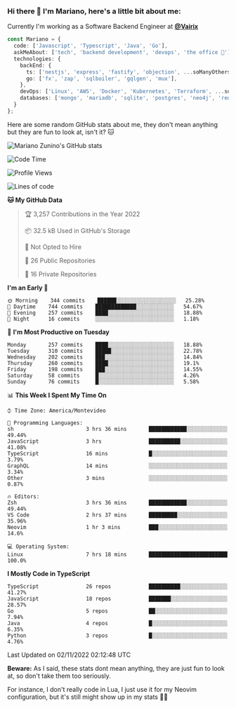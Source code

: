 ### Hi there 👋 I'm Mariano, here's a little bit about me:

Currently I'm working as a Software Backend Engineer at [**@Vairix**](https://vairix.com)

```ts
const Mariano = {
  code: ['Javascript', 'Typescript', 'Java', 'Go'],
  askMeAbout: ['tech', 'backend development', 'devops', 'the office 💼'],
  technologies: {
    backEnd: {
      ts: ['nestjs', 'express', 'fastify', 'objection', ...soManyOthersFrameworks],
      go: ['fx', 'zap', 'sqlboiler', 'gqlgen', 'mux'],
    },
    devOps: ['Linux', 'AWS', 'Docker', 'Kubernetes', 'Terraform', ...soManyOthersTools],
    databases: ['mongo', 'mariadb', 'sqlite', 'postgres', 'neo4j', 'redis'],
  }
};
```

Here are some random GitHub stats about me, they don't mean anything but they are fun to look at, isn't it? 🐱

![Mariano Zunino's GitHub stats](https://github-readme-stats.vercel.app/api?username=marianozunino&count_private=true&show_icons=true&theme=radical)

<!--START_SECTION:waka-->
![Code Time](http://img.shields.io/badge/Code%20Time-284%20hrs%2043%20mins-blue)

![Profile Views](http://img.shields.io/badge/Profile%20Views-1-blue)

![Lines of code](https://img.shields.io/badge/From%20Hello%20World%20I%27ve%20Written-358%20Thousand%20lines%20of%20code-blue)

**🐱 My GitHub Data** 

> 🏆 3,257 Contributions in the Year 2022
 > 
> 📦 32.5 kB Used in GitHub's Storage 
 > 
> 🚫 Not Opted to Hire
 > 
> 📜 26 Public Repositories 
 > 
> 🔑 16 Private Repositories  
 > 
**I'm an Early 🐤** 

```text
🌞 Morning    344 commits    ██████░░░░░░░░░░░░░░░░░░░   25.28% 
🌆 Daytime    744 commits    █████████████░░░░░░░░░░░░   54.67% 
🌃 Evening    257 commits    ████░░░░░░░░░░░░░░░░░░░░░   18.88% 
🌙 Night      16 commits     ░░░░░░░░░░░░░░░░░░░░░░░░░   1.18%

```
📅 **I'm Most Productive on Tuesday** 

```text
Monday       257 commits    ████░░░░░░░░░░░░░░░░░░░░░   18.88% 
Tuesday      310 commits    █████░░░░░░░░░░░░░░░░░░░░   22.78% 
Wednesday    202 commits    ███░░░░░░░░░░░░░░░░░░░░░░   14.84% 
Thursday     260 commits    ████░░░░░░░░░░░░░░░░░░░░░   19.1% 
Friday       198 commits    ███░░░░░░░░░░░░░░░░░░░░░░   14.55% 
Saturday     58 commits     █░░░░░░░░░░░░░░░░░░░░░░░░   4.26% 
Sunday       76 commits     █░░░░░░░░░░░░░░░░░░░░░░░░   5.58%

```


📊 **This Week I Spent My Time On** 

```text
⌚︎ Time Zone: America/Montevideo

💬 Programming Languages: 
sh                       3 hrs 36 mins       ████████████░░░░░░░░░░░░░   49.44% 
JavaScript               3 hrs               ██████████░░░░░░░░░░░░░░░   41.08% 
TypeScript               16 mins             █░░░░░░░░░░░░░░░░░░░░░░░░   3.79% 
GraphQL                  14 mins             ░░░░░░░░░░░░░░░░░░░░░░░░░   3.34% 
Other                    3 mins              ░░░░░░░░░░░░░░░░░░░░░░░░░   0.87%

🔥 Editors: 
Zsh                      3 hrs 36 mins       ████████████░░░░░░░░░░░░░   49.44% 
VS Code                  2 hrs 37 mins       █████████░░░░░░░░░░░░░░░░   35.96% 
Neovim                   1 hr 3 mins         ███░░░░░░░░░░░░░░░░░░░░░░   14.6%

💻 Operating System: 
Linux                    7 hrs 18 mins       █████████████████████████   100.0%

```

**I Mostly Code in TypeScript** 

```text
TypeScript               26 repos            ██████████░░░░░░░░░░░░░░░   41.27% 
JavaScript               18 repos            ███████░░░░░░░░░░░░░░░░░░   28.57% 
Go                       5 repos             ██░░░░░░░░░░░░░░░░░░░░░░░   7.94% 
Java                     4 repos             █░░░░░░░░░░░░░░░░░░░░░░░░   6.35% 
Python                   3 repos             █░░░░░░░░░░░░░░░░░░░░░░░░   4.76%

```



 Last Updated on 02/11/2022 02:12:48 UTC
<!--END_SECTION:waka-->

**Beware:** As I said, these stats dont mean anything, they are just fun to look at, so don't take them too seriously.

For instance, I don't really code in Lua, I just use it for my Neovim configuration, but it's still might show up in my stats 🤷‍♂️
